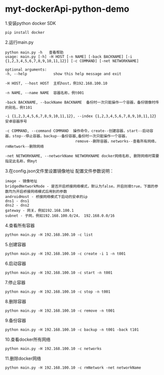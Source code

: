 # myt-dockerApi-python-demo

1.安装python docker SDK
    
    pip install docker

2.运行main.py

    python main.py -h   查看帮助
    usage: main.py [-h] -H HOST [-n NAME] [-back BACKNAME] [-i {1,2,3,4,5,6,7,8,9,10,11,12}] [-c COMMAND] [-net NETWORKNAME]

    optional arguments:
    -h, --help            show this help message and exit

    -H HOST, --host HOST  主机host，例192.168.100.10

    -n NAME, --name NAME  容器名称，例t001

    -back BACKNAME, --backName BACKNAME  备份时一次只能操作一个容器，备份镜像时传的别名，例t101

    -i {1,2,3,4,5,6,7,8,9,10,11,12}, --index {1,2,3,4,5,6,7,8,9,10,11,12} 安卓容器序号

    -c COMMAND, --command COMMAND  操作命令，create--创建容器，start--启动容器，stop--停止容器，backup--备份容器,备份时一次只能操作一个容器，
                                    remove--删除容器，networks--查看所有网络，rmNetwork--删除网络

    -net NETWORKNAME, --networkName NETWORKNAME docker网络名称, 删除网络时需要指定此名称，例myt

3.在config.json文件里设置镜像地址 配置文件参数说明：

    image - 镜像地址
    bridgedNetworkMode - 是否开启桥接网络模式，默认为false，开启则填true，下面的参数均为开启桥接网络模式后用到的参数
    androidHost - 桥接网络模式下启动的安卓的ip
    dns1 - dns1
    dns2 - dns2
    gateway - 网关，例如192.168.100.1
    subnet - 子网，例如192.168.100.0/24， 192.168.0.0/16

4.查看所有容器

    python main.py -H 192.168.100.10 -c list

5.创建容器
    
    python main.py -H 192.168.100.10 -c create -i 1 -n t001

6.启动容器

    python main.py -H 192.168.100.10 -c start -n t001

7.停止容器

    python main.py -H 192.168.100.10 -c stop -n t001

8.删除容器

    python main.py -H 192.168.100.10 -c remove -n t001

9.备份容器

    python main.py -H 192.168.100.10 -c backup -n t001 -back t101

10.查看docker所有网络

    python main.py -H 192.168.100.10 -c networks

11.删除docker网络

    python main.py -H 192.168.100.10 -c rmNetwork -net networkName

